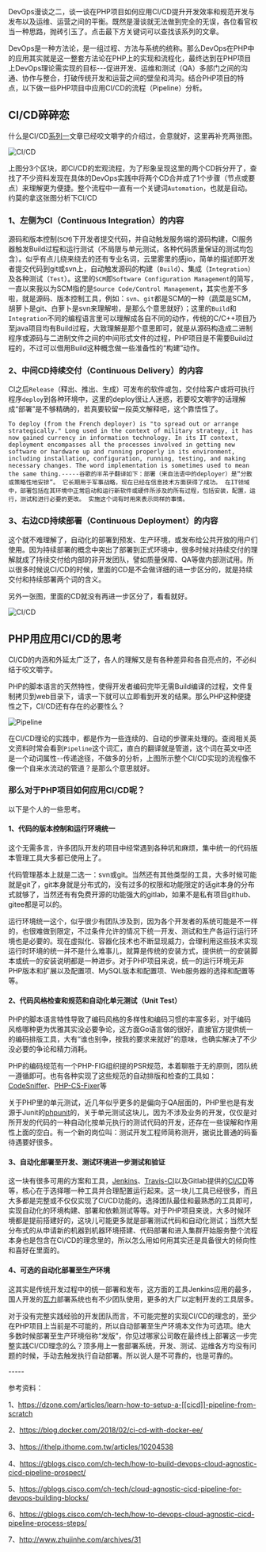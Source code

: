 DevOps漫谈之二，谈一谈在PHP项目如何应用CI/CD提升开发效率和规范开发与发布以及运维、运营之间的平衡。既然是漫谈就无法做到完全的无误，各位看官权当一种思路，抛砖引玉了。点击最下方关键词可以查找该系列的文章。

DevOps是一种方法论，是一组过程、方法与系统的统称。那么DevOps在PHP中的应用其实就是这一整套方法论在PHP上的实现和流程化，最终达到在PHP项目上DevOps理论需实现的目标---促进开发、运维和测试（QA）多部门之间的沟通、协作与整合，打破传统开发和运营之间的壁垒和鸿沟。结合PHP项目的特点，以下做一些PHP项目中应用CI/CD的流程（Pipeline）分析。

## CI/CD碎碎恋

什么是CI/CD[系列一](https://blog.jjonline.cn/linux/238.html)文章已经咬文嚼字的介绍过，会意就好，这里再补充两张图。

![CI/CD](https://blog.jjonline.cn/Upload/image/201901/20190131164953.png "CI/CD")

上图分3个区块，即CI/CD的宏观流程，为了形象呈现这里的两个CD拆分开了，查找了不少资料发现在具体的DevOps实践中将两个CD合并成了1个步骤（节点或要点）来理解更为便捷。整个流程中一直有一个关键词`Automation`，也就是自动。约莫的拿这张图分析下CI/CD

### 1、左侧为CI（Continuous Integration）的内容

源码和版本控制(`SCM`)下开发者提交代码，并自动触发服务端的源码构建，CI服务器触发Build过程和运行测试（不局限与单元测试，各种代码质量保证的测试均包含）。似乎有点儿绕来绕去的还有专业名词，云里雾里的感jio，简单的描述即开发者提交代码到git或svn上，自动触发源码的构建（`Build`）、集成（`Integration`）及各种测试（`Test`）。这里的`SCM`即`Software Configuration Management`的简写，一直以来我以为SCM指的是`Source Code/Control Management`，其实也差不多啦，就是源码、版本控制工具，例如：`svn`、`git`都是SCM的一种（蔬菜是SCM，胡萝卜是git、白萝卜是svn来理解啦，是那么个意思就好）；这里的`Build`和`Integration`不同的编程语言里可以理解成各自不同的动作，传统的C/C++项目乃至java项目均有Build过程，大致理解是那个意思即可，就是从源码构造成二进制程序或源码与二进制文件之间的中间形式文件的过程，PHP项目是不需要Build过程的，不过可以借用Build这种概念做一些准备性的“构建”动作。

### 2、中间CD持续交付（Continuous Delivery）的内容

CI之后`Release`（释出、推出、生成）可发布的软件或包，交付给客户或将可执行程序`deploy`到各种环境中，这里的deploy很让人迷惑，若要咬文嚼字的话理解成“部署”是不够精确的，若真要较留一段英文解释吧，这个靠悟性了。

```
To deploy (from the French deployer) is "to spread out or arrange strategically." Long used in the context of military strategy, it has now gained currency in information technology. In its IT context, deployment encompasses all the processes involved in getting new software or hardware up and running properly in its environment, including installation, configuration, running, testing, and making necessary changes. The word implementation is sometimes used to mean the same thing.-----谷歌的半吊子翻译如下：部署（来自法语中的deployer）是“分散或策略性地安排”。 它长期用于军事战略，现在已经在信息技术方面获得了成功。 在IT领域中，部署包括在其环境中正常启动和运行新软件或硬件所涉及的所有过程，包括安装，配置，运行，测试和进行必要的更改。 实施这个词有时用来表示同样的事情。
```

### 3、右边CD持续部署（Continuous Deployment）的内容

这个就不难理解了，自动化的部署到预发、生产环境，或发布给公共开放的用户们使用。因为持续部署的概念中突出了部署到正式环境中，很多时候对持续交付的理解就成了持续交付给内部的非开发团队，譬如质量保障、QA等做内部测试用。所以很多时候说CI/CD的时候，里面的CD是不会做详细的进一步区分的，就是持续交付和持续部署两个词的含义。

另外一张图，里面的CD就没有再进一步区分了，看看就好。

![CI/CD](https://blog.jjonline.cn/Upload/image/201902/20190201120659.png "CI/CD")

## PHP用应用CI/CD的思考

CI/CD的内涵和外延太广泛了，各人的理解又是有各种差异和各自亮点的，不必纠结于咬文嚼字。

PHP的脚本语言的天然特性，使得开发者编码完毕无需Build编译的过程，文件复制拷贝到web目录下，请求一下就可以立即看到开发的结果。那么PHP这种便捷性之下，CI/CD还有存在的必要性么？

![Pipeline](https://blog.jjonline.cn/Upload/image/201902/20190201121331.png "Pipeline")

在CI/CD理论的实践中，都是作为一些连续的、自动的步骤来处理的。查阅相关英文资料时常会看到`Pipeline`这个词汇，直白的翻译就是管道，这个词在英文中还是一个动词属性--传递途径，不做多的分析，上图所示整个CI/CD实现的流程像不像一个自来水流动的管道？是那么个意思就好。

### 那么对于PHP项目如何应用CI/CD呢？

以下是个人的一些思考。

#### 1、代码的版本控制和运行环境统一

这个无需多言，许多团队开发的项目中经常遇到各种坑和麻烦，集中统一的代码版本管理工具大多都已使用上了。

代码管理基本上就是二选一：svn或git。当然还有其他类型的工具，大多时候可能就是git了，git本身就是分布式的，没有过多的权限和功能限定的话git本身的分布式就够了，当然还有有免费开源的功能强大的gitlab，如果不是私有项目github、gitee都是可以的。

运行环境统一这个，似乎很少有团队涉及到，因为各个开发者的系统可能是不一样的，也很难做到限定，不过条件允许的情况下统一开发、测试和生产各运行运行环境也是必要的。现在虚拟化、容器化技术也不断显现威力，合理利用这些技术实现运行时环境的统一并不是什么难事儿，就算是传统的安装方式，提供统一的安装脚本或统一的安装说明都是一种进步。对于PHP项目来说，统一的运行环境无非PHP版本和扩展以及配置项、MySQL版本和配置项、Web服务器的选择和配置等等。

#### 2、代码风格检查和规范和自动化单元测试（Unit Test）

PHP的脚本语言特性导致了编码风格的多样性和编码习惯的丰富多彩，对于编码风格哪种更为优雅其实没必要争论，这方面Go语言做的很好，直接官方提供统一的编码排版工具，大有“谁也别争，按我的要求来就好”的意味，也确实解决了不少没必要的争论和精力消耗。

PHP的编码规范有一个PHP-FIG组织提的PSR规范，本着聊胜于无的原则，团队统一遵循即可。也有各种实现了这些规范的自动排版和检查的工具如：[CodeSniffer](https://github.com/squizlabs/PHP_CodeSniffer)、[PHP-CS-Fixer](https://github.com/FriendsOfPHP/PHP-CS-Fixer)等

关于PHP里的单元测试，近几年似乎更多的是偏向于QA层面的，PHP里也是有发源于Junit的[phpunit](https://phpunit.de/)的，关于单元测试这块儿，因为不涉及业务的开发，仅仅是对所开发的代码的一种自动化按单元执行的测试代码的开发，还存在一些误解和作用性上面的空白。有一个新的岗位叫：测试开发工程师简称测开，据说比普通的码畜待遇要好很多。

#### 3、自动化部署至开发、测试环境进一步测试和验证

这一块有很多可用的方案和工具，[Jenkins](https://jenkins.io/)、[Travis-CI](https://travis-ci.org/)以及Gitlab提供的[CI/CD](https://about.gitlab.com/product/continuous-integration/)等等，核心在于选择哪一种工具并合理配置运行起来。这一块儿工具已经很多，而且大多都是完整或不仅仅实现了CI/CD功能的。选择团队最佳和最熟悉的工具即可，实现自动化的环境构建、部署和依赖测试等等。对于PHP项目来说，大多时候环境都是提前搭建好的，这块儿可能更多就是部署测试代码和自动化测试；当然大型分布式的从申请新的机器到机器环境搭建、代码部署和进入集群开始服务整个流程本身也是包含在CI/CD的理念里的，所以怎么用如何用其实还是具备很大的倾向性和喜好在里面的。

#### 4、可选的自动化部署至生产环境

这其实是传统开发过程中的统一部署和发布，这方面的工具Jenkins应用的最多，国人开发的[瓦力](https://walle-web.io/)部署系统也有不少团队使用，更多的大厂以定制开发的工具居多。

对于没有完整实践经验的开发团队而言，不可能完整的实现CI/CD的理念的，至少在PHP项目上当前是不可能的，所以自动部署至生产环境本文作为可选项。绝大多数时候部署至生产环境俗称“发版”，你见过哪家公司敢在最终线上部署这一步完整实践CI/CD理念的么？顶多用上一套部署系统，开发、测试、运维各方均没有问题的时候，手动去触发执行自动部署。所以说人是不可靠的，也是可靠的。

\-----

参考资料：

1、https://dzone.com/articles/learn-how-to-setup-a-[[cicd]]-pipeline-from-scratch

2、https://blog.docker.com/2018/02/ci-cd-with-docker-ee/

3、https://ithelp.ithome.com.tw/articles/10204538

4、https://gblogs.cisco.com/ch-tech/how-to-build-devops-cloud-agnostic-cicd-pipeline-prospect/

5、https://gblogs.cisco.com/ch-tech/cloud-agnostic-cicd-pipeline-for-devops-building-blocks/

6、https://gblogs.cisco.com/ch-tech/how-to-devops-cloud-agnostic-cicd-pipeline-process-steps/

7、http://www.zhujinhe.com/archives/31